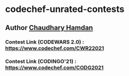 # codechef-unrated-contests
## Author <a href="https://chaudharyhamdan.me/">Chaudhary Hamdan </a>
<h3>Contest Link (CODEWARS 2.0) : <a href="https://www.codechef.com/CWR22021">https://www.codechef.com/CWR22021</a></h3>
<h3>Contest Link (CODINGO'21) : <a href="https://www.codechef.com/CODG2021">https://www.codechef.com/CODG2021</a></h3>
